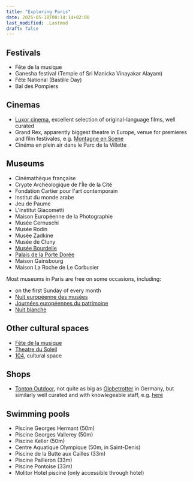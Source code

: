 ```yaml
---
title: "Exploring Paris"
date: 2025-05-18T00:14:14+02:00
last_modified: .Lastmod
draft: false
---
```


## Festivals

- Fête de la musique
- Ganesha festival (Temple of Sri Manicka Vinayakar Alayam)
- Fête National (Bastille Day)
- Bal des Pompiers

## Cinemas

- [Luxor cinema](https://www.cinemalouxor.fr), excellent selection of original-language films, well curated
- Grand Rex, apparently biggest theatre in Europe, venue for premieres and film festivales, e.g. [Montagne en Scene](https://www.montagne-en-scene.com/)
- Cinéma en plein air dans le Parc de la Villette

## Museums

- Cinémathèque française
- Crypte Archéologique de l'İle de la Cité
- Fondation Cartier pour l'art contemporain
- Institut du monde arabe
- Jeu de Paume
- L'institut Giacometti
- Maison Européenne de la Photographie
- Musée Cernuschi
- Musée Rodin
- Musée Zadkine
- Musée de Cluny
- [Musée Bourdelle](https://www.bourdelle.paris.fr)
- [Palais de la Porte Dorée](https://www.palais-portedoree.fr/)
- Maison Gainsbourg
- Maison La Roche de Le Corbusier

Most museums in Paris are free on some occasions, including:

- on the first Sunday of every month
- [Nuit européenne des musées](https://nuitdesmusees.culture.gouv.fr/)
- [Journées européennes du patrimoine](https://journeesdupatrimoine.culture.gouv.fr/)
- [Nuit blanche](https://www.paris.fr/nuit-blanche-2025)

## Other cultural spaces

- [Fête de la musique](https://fetedelamusique.culture.gouv.fr/)
- [Theatre du Soleil](https://theatre-du-soleil.fr)
- [104](https://www.104.fr), cultural space

## Shops

- [Tonton Outdoor](https://www.tonton-outdoor.com/), not quite as big as [Globetrotter](https://www.globetrotter.de/) in Germany, but similarly well curated and with knowlegeable staff, e.g. [here](https://maps.app.goo.gl/E9sxUM9qqv4GWAJe7)

## Swimming pools

- Piscine Georges Hermant (50m)
- Piscine Georges Vallerey (50m)
- Piscine Keller (50m)
- Centre Aquatique Olympique (50m, in Saint-Denis)
- Piscine de la Butte aux Cailles (33m)
- Piscine Pailleron (33m)
- Piscine Pontoise (33m)
- Molitor Hotel piscine (only accessible through hotel)
